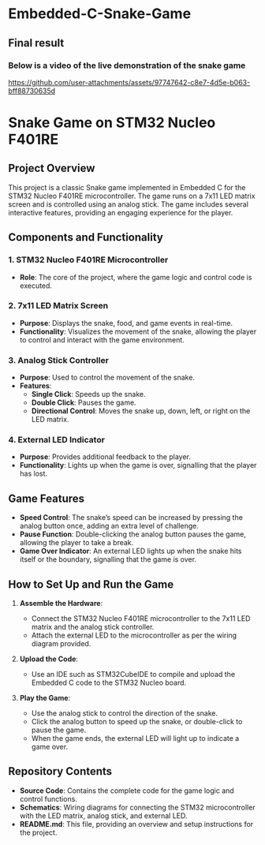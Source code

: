 # Embedded-C-Snake-Game

## Final result
### Below is a video of the live demonstration of the snake game

https://github.com/user-attachments/assets/97747642-c8e7-4d5e-b063-bff88730635d

# Snake Game on STM32 Nucleo F401RE

## Project Overview
This project is a classic Snake game implemented in Embedded C for the STM32 Nucleo F401RE microcontroller. The game runs on a 7x11 LED matrix screen and is controlled using an analog stick. The game includes several interactive features, providing an engaging experience for the player.

## Components and Functionality
### 1. **STM32 Nucleo F401RE Microcontroller**
- **Role**: The core of the project, where the game logic and control code is executed.

### 2. **7x11 LED Matrix Screen**
- **Purpose**: Displays the snake, food, and game events in real-time.
- **Functionality**: Visualizes the movement of the snake, allowing the player to control and interact with the game environment.

### 3. **Analog Stick Controller**
- **Purpose**: Used to control the movement of the snake.
- **Features**:
  - **Single Click**: Speeds up the snake.
  - **Double Click**: Pauses the game.
  - **Directional Control**: Moves the snake up, down, left, or right on the LED matrix.

### 4. **External LED Indicator**
- **Purpose**: Provides additional feedback to the player.
- **Functionality**: Lights up when the game is over, signalling that the player has lost.

## Game Features
- **Speed Control**: The snake’s speed can be increased by pressing the analog button once, adding an extra level of challenge.
- **Pause Function**: Double-clicking the analog button pauses the game, allowing the player to take a break.
- **Game Over Indicator**: An external LED lights up when the snake hits itself or the boundary, signalling that the game is over.

## How to Set Up and Run the Game
1. **Assemble the Hardware**:
   - Connect the STM32 Nucleo F401RE microcontroller to the 7x11 LED matrix and the analog stick controller.
   - Attach the external LED to the microcontroller as per the wiring diagram provided.

2. **Upload the Code**:
   - Use an IDE such as STM32CubeIDE to compile and upload the Embedded C code to the STM32 Nucleo board.

3. **Play the Game**:
   - Use the analog stick to control the direction of the snake.
   - Click the analog button to speed up the snake, or double-click to pause the game.
   - When the game ends, the external LED will light up to indicate a game over.

## Repository Contents
- **Source Code**: Contains the complete code for the game logic and control functions.
- **Schematics**: Wiring diagrams for connecting the STM32 microcontroller with the LED matrix, analog stick, and external LED.
- **README.md**: This file, providing an overview and setup instructions for the project.
